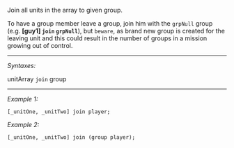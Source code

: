 Join all units in the array to given group. 

To have a group member leave a group, join him with the `grpNull` group (e.g. **[guy1] `join` `grpNull`**), but `beware`, as brand new group is created for the leaving unit and this could result in the number of groups in a mission growing out of control.


---
*Syntaxes:*

unitArray `join` group

---
*Example 1:*

```sqf
[_unitOne, _unitTwo] join player;
```

*Example 2:*

```sqf
[_unitOne, _unitTwo] join (group player);
```